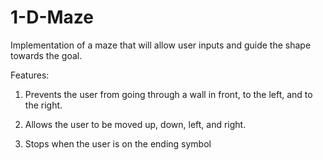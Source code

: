 # 1-D-Maze
Implementation of a maze that will allow user inputs and guide the shape towards the goal.

Features:
1.	Prevents the user from going through a wall in front, to the left, and to the right.

2. Allows the user to be moved up, down, left, and right.

3. Stops when the user is on the ending symbol

 
